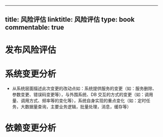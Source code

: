 
---
title: 风险评估
linktitle: 风险评估
type: book
commentable: true
---

# 发布风险评估

# 系统变更分析

- 从系统层面描述此次变更的改动点如：系统提供服务的变更（如：服务删除、参数变更、错误码变更等），与外围系统、DB 交互的方式的变更（如：调用量、调用方式、频率等的变化等），系统自身实现的重点变化（如：定时任务，大数据量查询，主要业务逻辑，批量处理，消息，缓存等）

# 依赖变更分析

    